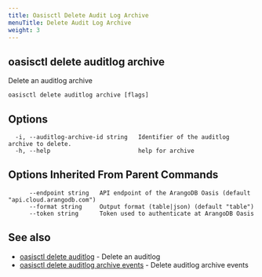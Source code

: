 ```yaml
---
title: Oasisctl Delete Audit Log Archive
menuTitle: Delete Audit Log Archive
weight: 3
---
```

## oasisctl delete auditlog archive

Delete an auditlog archive

```
oasisctl delete auditlog archive [flags]
```

## Options
```
  -i, --auditlog-archive-id string   Identifier of the auditlog archive to delete.
  -h, --help                         help for archive
```

## Options Inherited From Parent Commands
```
      --endpoint string   API endpoint of the ArangoDB Oasis (default "api.cloud.arangodb.com")
      --format string     Output format (table|json) (default "table")
      --token string      Token used to authenticate at ArangoDB Oasis
```

## See also
* [oasisctl delete auditlog](delete-auditlog.md)	 - Delete an auditlog
* [oasisctl delete auditlog archive events](delete-auditlog-archive-events.md)	 - Delete auditlog archive events

